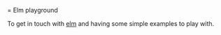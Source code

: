 = Elm playground

To get in touch with [elm](http://elm-lang.org) and having some simple examples to play with.